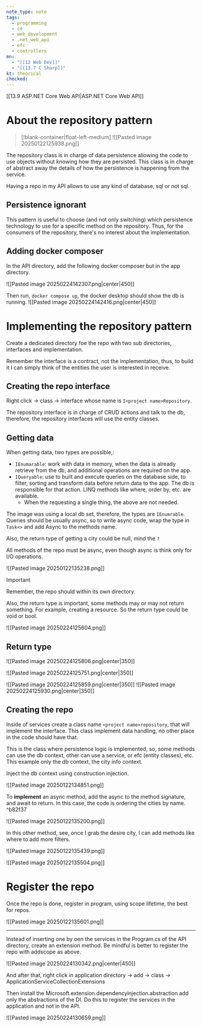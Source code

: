 ```yaml
---
note_type: note
tags:
  - programming
  - c#
  - web_development
  - .net_web_api
  - efc
  - controllers
mn:
  - "[[12 Web Dev]]"
  - "[[13.7 C Sharp]]"
kt: theorical
checked:
---
```

[[13.9 ASP.NET Core Web API|ASP.NET Core Web API]]
# About the repository pattern
>[!blank-container|float-left-medium]
>![[Pasted image 20250122125938.png]]

The repository class is in charge of data persistence allowing the code to use objects without knowing how they are persisted. This class is in charge of abstract away the details of how the persistence is happening from the service. 

Having a repo in my API allows to use any kind of database, sql or not sql. 
## Persistence ignorant
This pattern is useful to choose (and not only switching) which persistence technology to use for a specific method on the repository. Thus, for the consumers of the repository, there's no interest about the implementation.

## Adding docker composer
In the API directory, add the following docker composer but in the app directory.  

![[Pasted image 20250224142307.png|center|450]]

Then run, `docker compose up`, the docker desktop should show the db is running. 
![[Pasted image 20250224142416.png|center|450]]



# Implementing the repository pattern
Create a dedicated directory foe the repo with two sub directories, interfaces and implementation.

Remember the interface is a contract, not the implementation, thus, to build it I can simply think of the entities the user is interested in receive. 
## Creating the repo interface
Right click -> class -> interface whose name is `I<project name>Repository`. 

The repository interface is in charge of CRUD actions and talk to the db, therefore, the repository interfaces will use the entity classes. 

## Getting data
When getting data, two types are possible,:
- `IEnumarable`:  work with data in memory, when the data is already retrieve from the db, and additional operations are required on the app. 
- `IQueryable`: use to built and execute queries on the database side, to filter, sorting and transform data before return data to the app. The db is responsible for that action. LINQ methods like where, order by, etc. are available. 
	- When the requesting a single thing, the above are not needed. 

The image was using a local db set, therefore, the types are `IEnumrable`. Queries should be usually async, so to write async code, wrap the type in `Task<>` and add Async to the methods name.  

Also, the return type of getting a city could be null, mind the `?`

All methods of the repo must be async, even though async is think only for I/O operations. 

![[Pasted image 20250122135238.png]]

>[!important]
>Remember, the repo should within its own directory.
>
>Also, the return type is important, some methods may or may not return something. For example, creating a resource. So the return type could be void or bool.
>
>![[Pasted image 20250224125604.png]]

## Return type 
![[Pasted image 20250224125806.png|center|350]]

![[Pasted image 20250224125751.png|center|350]]

![[Pasted image 20250224125859.png|center|350]]
![[Pasted image 20250224125930.png|center|350]]

## Creating the repo
Inside of services create a class name `<project name>repository`, that will implement the interface. This class implement data handling, no other place in the code should have that. 

This is the class where persistence logic is implemented, so, some methods can use the db context, other can use a service, or efc (entity classes), etc. This example only the db context, the city info context.

Inject the db context using construction injection.

![[Pasted image 20250122134851.png]]

To **implement** an async method, add the async to the method signature, and await to return. In this case, the code is ordering the cities by name.   ^b82f37

![[Pasted image 20250122135200.png]]

In this other method, see, once I grab the desire city, I can add methods like where to add more filters.

![[Pasted image 20250122135439.png]]

![[Pasted image 20250122135504.png]]


# Register the repo
Once the repo is done, register in program, using scope lifetime, the best for repos. 

![[Pasted image 20250122135601.png]]

---

Instead of inserting one by oen the services in the Program.cs of the API directory, create an extension method. Be mindful is better to register the repo with addscope as above. 

![[Pasted image 20250224130342.png|center|450]]

And after that, right click in application directory -> add -> class -> ApplicationServiceCollectionExtensions

Then install the Microsoft.extension.dependencyinjection.abstraction add only the abstractions of the DI.
Do this to register the services in the application and not in the API.

![[Pasted image 20250224130659.png]]

